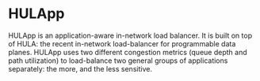 # HULApp
HULApp is an application-aware in-network load balancer. It is built on top of HULA: the recent in-network load-balancer for programmable data planes. HULApp uses two different congestion metrics (queue depth and path utilization) to load-balance two general groups of applications separately: the more, and the less sensitive. 
